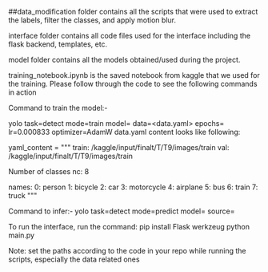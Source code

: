 ##data_modification folder contains all the scripts that were used to extract the labels, filter the classes, and apply motion blur.

interface folder contains all code files used for the interface including the flask backend, templates, etc.

model folder contains all the models obtained/used during the project.

training_notebook.ipynb is the saved notebook from kaggle that we used for the training. Please follow through the code to see the following commands in action

Command to train the model:-

yolo task=detect mode=train model=<model path> data=<data.yaml> epochs=<number of epochs> lr=0.000833 optimizer=AdamW
data.yaml content looks like following:

yaml_content = """
train: /kaggle/input/finalt/T/T9/images/train
val: /kaggle/input/finalt/T/T9/images/train

 Number of classes
nc: 8

names:
  0: person
  1: bicycle
  2: car
  3: motorcycle
  4: airplane
  5: bus
  6: train
  7: truck
"""


Command to infer:-
yolo task=detect mode=predict model=<model path> source=<inference data path>

To run the interface, run the command:
pip install Flask werkzeug
python main.py

Note: set the paths according to the code in your repo while running the scripts, especially the data related ones







